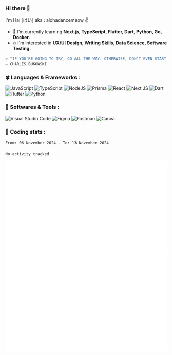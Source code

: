 ### Hi there 👋 
I'm Hai [はい] aka : alohadancemeow :v:

- 💯 I’m currently learning **Next.js, TypeScript, Flutter, Dart, Python, Go, Docker.**
- 🔥 I'm interested in **UX/UI Design, Writing Skills, Data Science, Software Testing.**

```bash
> "IF YOU'RE GOING TO TRY, GO ALL THE WAY. OTHERWISE, DON'T EVEN START." 
― CHARLES BUKOWSKI
```

### 🍀 Languages & Frameworks :

![JavaScript](https://img.shields.io/badge/javascript-%23323330.svg?style=for-the-badge&logo=javascript&logoColor=%23F7DF1E)
![TypeScript](https://img.shields.io/badge/typescript-%23007ACC.svg?style=for-the-badge&logo=typescript&logoColor=white)
![NodeJS](https://img.shields.io/badge/node.js-6DA55F?style=for-the-badge&logo=node.js&logoColor=white)
![Prisma](https://img.shields.io/badge/Prisma-3982CE?style=for-the-badge&logo=Prisma&logoColor=white)
![React](https://img.shields.io/badge/react-%2320232a.svg?style=for-the-badge&logo=react&logoColor=%2361DAFB)
![Next JS](https://img.shields.io/badge/Next-black?style=for-the-badge&logo=next.js&logoColor=white)
![Dart](https://img.shields.io/badge/dart-%230175C2.svg?style=for-the-badge&logo=dart&logoColor=white)
![Flutter](https://img.shields.io/badge/Flutter-%2302569B.svg?style=for-the-badge&logo=Flutter&logoColor=white)
![Python](https://img.shields.io/badge/python-3670A0?style=for-the-badge&logo=python&logoColor=ffdd54)

<!-- ![MongoDB](https://img.shields.io/badge/MongoDB-%234ea94b.svg?style=for-the-badge&logo=mongodb&logoColor=white)
![Go](https://img.shields.io/badge/go-%2300ADD8.svg?style=for-the-badge&logo=go&logoColor=white)
![React Native](https://img.shields.io/badge/react_native-%2320232a.svg?style=for-the-badge&logo=react&logoColor=%2361DAFB)
![Dart](https://img.shields.io/badge/dart-%230175C2.svg?style=for-the-badge&logo=dart&logoColor=white)
![Flutter](https://img.shields.io/badge/Flutter-%2302569B.svg?style=for-the-badge&logo=Flutter&logoColor=white) -->

### 🍃 Softwares & Tools :

![Visual Studio Code](https://img.shields.io/badge/Visual%20Studio%20Code-0078d7.svg?style=for-the-badge&logo=visual-studio-code&logoColor=white)
![Figma](https://img.shields.io/badge/figma-%23F24E1E.svg?style=for-the-badge&logo=figma&logoColor=white)
![Postman](https://img.shields.io/badge/Postman-FF6C37?style=for-the-badge&logo=postman&logoColor=white)
![Canva](https://img.shields.io/badge/Canva-%2300C4CC.svg?style=for-the-badge&logo=Canva&logoColor=white)
<!-- ![Steam](https://img.shields.io/badge/steam-%23000000.svg?style=for-the-badge&logo=steam&logoColor=white) -->

### 🐛 Coding stats :

<!--START_SECTION:waka-->

```txt
From: 06 November 2024 - To: 13 November 2024

No activity tracked
```

<!--END_SECTION:waka-->

![.](https://raw.githubusercontent.com/alohadancemeow/github-stats-transparent/output/generated/overview.svg)
![.](https://raw.githubusercontent.com/alohadancemeow/github-stats-transparent/output/generated/languages.svg)
